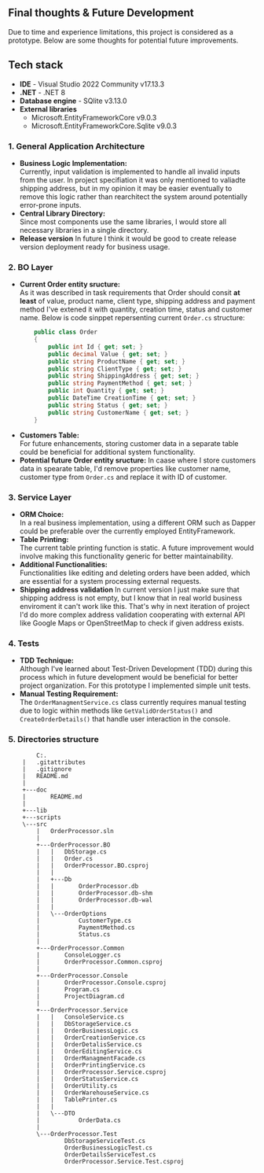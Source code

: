 ## Final thoughts & Future Development
Due to time and experience limitations, this project is considered as a prototype. Below are some thoughts for potential future improvements.

## Tech stack
- **IDE** - Visual Studio 2022 Community v17.13.3
- **.NET** - .NET 8
- **Database engine** - SQlite v3.13.0
- **External libraries**
    - Microsoft.EntityFrameworkCore v9.0.3
    - Microsoft.EntityFrameworkCore.Sqlite v9.0.3

### 1. General Application Architecture
- **Business Logic Implementation:**  
    Currently, input validation is implemented to handle all invalid inputs from the user. In project specifiation it was only mentioned to valiadte shipping address, but in my opinion it may be easier eventually to remove this logic rather than rearchitect the system around potentially error-prone inputs.
- **Central Library Directory:**  
    Since most components use the same libraries, I would store all necessary libraries in a single directory.
- **Release version** 
    In future I think it would be good to create release version deployment ready for business usage.

### 2. BO Layer
- **Current Order entity sructure:**  
    As it was described in task requirements that Order should consit **at least** of value, product name, client type, shipping address and payment method I've extened it with quantity, creation time, status and customer name. Below is code sinppet repersenting current `Order.cs` structure:
    ```csharp
        public class Order
        {
            public int Id { get; set; }
            public decimal Value { get; set; }
            public string ProductName { get; set; }
            public string ClientType { get; set; }
            public string ShippingAddress { get; set; }
            public string PaymentMethod { get; set; }
            public int Quantity { get; set; }
            public DateTime CreationTime { get; set; }
            public string Status { get; set; }
            public string CustomerName { get; set; }
        }
    ```
- **Customers Table:**  
    For future enhancements, storing customer data in a separate table could be beneficial for additional system functionality.
- **Potential future Order entity sructure:**
    In caase where I store customers data in spearate table, I'd remove properties like customer name, customer type from `Order.cs` and replace it with ID of customer.

### 3. Service Layer
- **ORM Choice:**  
    In a real business implementation, using a different ORM such as Dapper could be preferable over the currently employed EntityFramework.
- **Table Printing:**  
    The current table printing function is static. A future improvement would involve making this functionality generic for better maintainability.
- **Additional Functionalities:**  
    Functionalities like editing and deleting orders have been added, which are essential for a system processing external requests.
- **Shipping address validation**
    In current version I just make sure that shipping address is not empty, but I know that in real world business enviroment it can't work like this. That's why in next iteration of project I'd do more complex address validation cooperating with external API like Google Maps or OpenStreetMap to check if given address exists.

### 4. Tests
- **TDD Technique:**  
    Although I've learned about Test-Driven Development (TDD) during this process which in future development would be beneficial for better project organization. For this prototype I implemented simple unit tests.
- **Manual Testing Requirement:**  
    The `OrderManagmentService.cs` class currently requires manual testing due to logic within methods like `GetValidOrderStatus()` and `CreateOrderDetails()` that handle user interaction in the console.

### 5. Directories structure
```plaintext
        C:.
    |   .gitattributes
    |   .gitignore
    |   README.md
    |   
    +---doc
    |       README.md
    |       
    +---lib
    +---scripts
    \---src
        |   OrderProcessor.sln
        |   
        +---OrderProcessor.BO
        |   |   DbStorage.cs
        |   |   Order.cs
        |   |   OrderProcessor.BO.csproj
        |   |   
        |   +---Db
        |   |       OrderProcessor.db
        |   |       OrderProcessor.db-shm
        |   |       OrderProcessor.db-wal
        |   |       
        |   \---OrderOptions
        |           CustomerType.cs
        |           PaymentMethod.cs
        |           Status.cs
        |           
        +---OrderProcessor.Common
        |       ConsoleLogger.cs
        |       OrderProcessor.Common.csproj
        |       
        +---OrderProcessor.Console
        |       OrderProcessor.Console.csproj
        |       Program.cs
        |       ProjectDiagram.cd
        |       
        +---OrderProcessor.Service
        |   |   ConsoleService.cs
        |   |   DbStorageService.cs
        |   |   OrderBusinessLogic.cs
        |   |   OrderCreationService.cs
        |   |   OrderDetalisService.cs
        |   |   OrderEditingService.cs
        |   |   OrderManagmentFacade.cs
        |   |   OrderPrintingService.cs
        |   |   OrderProcessor.Service.csproj
        |   |   OrderStatusService.cs
        |   |   OrderUtility.cs
        |   |   OrderWarehouseService.cs
        |   |   TablePrinter.cs
        |   |   
        |   \---DTO
        |           OrderData.cs
        |           
        \---OrderProcessor.Test
                DbStorageServiceTest.cs
                OrderBusinessLogicTest.cs
                OrderDetailsServiceTest.cs
                OrderProcessor.Service.Test.csproj
```
